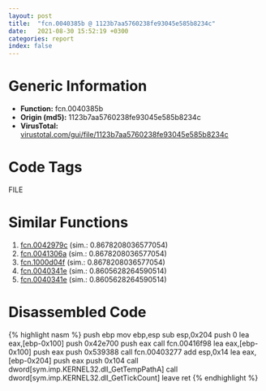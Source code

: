 ```yaml
---
layout: post
title:  "fcn.0040385b @ 1123b7aa5760238fe93045e585b8234c"
date:   2021-08-30 15:52:19 +0300
categories: report
index: false
---
```


# Generic Information
- **Function:** fcn.0040385b
- **Origin (md5):** 1123b7aa5760238fe93045e585b8234c
- **VirusTotal:** [virustotal.com/gui/file/1123b7aa5760238fe93045e585b8234c][virustotal_ref]

# Code Tags
<span class="tag" id="FILE">FILE</span>


# Similar Functions

1. [fcn.0042979c][similar_1_ref] (sim.: 0.8678208036577054)
2. [fcn.0041306a][similar_2_ref] (sim.: 0.8678208036577054)
3. [fcn.1000d04f][similar_3_ref] (sim.: 0.8678208036577054)
4. [fcn.0040341e][similar_4_ref] (sim.: 0.8605628264590514)
5. [fcn.0040341e][similar_5_ref] (sim.: 0.8605628264590514)


# Disassembled Code

{% highlight nasm %}
push ebp
mov ebp,esp
sub esp,0x204
push 0
lea eax,[ebp-0x100]
push 0x42e700
push eax
call fcn.00416f98
lea eax,[ebp-0x100]
push eax
push 0x539388
call fcn.00403277
add esp,0x14
lea eax,[ebp-0x204]
push eax
push 0x104
call dword[sym.imp.KERNEL32.dll_GetTempPathA]
call dword[sym.imp.KERNEL32.dll_GetTickCount]
leave
ret
{% endhighlight %}


[similar_1_ref]: /report/fcn.0042979c@44e1ffcf4e71f4505c09d520fd75f1e4
[similar_2_ref]: /report/fcn.0041306a@7b00dd8f2abf54a73bfb09681334ff78
[similar_3_ref]: /report/fcn.1000d04f@481b545f5c18f2fce1caac67ddc419e8
[similar_4_ref]: /report/fcn.0040341e@d287262b3c4caae6c69c406382125319
[similar_5_ref]: /report/fcn.0040341e@57989f43bf24a9272122210a17558c3d
[virustotal_ref]: https://www.virustotal.com/gui/file/1123b7aa5760238fe93045e585b8234c